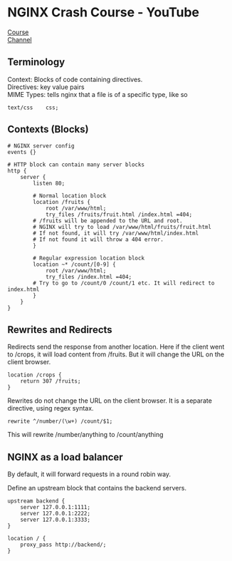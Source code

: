 # NGINX Crash Course - YouTube

[Course](https://www.youtube.com/watch?v=7VAI73roXaY) \
[Channel](https://www.youtube.com/@laithacademy)

## Terminology

Context: Blocks of code containing directives. \
Directives: key value pairs \
MIME Types: tells nginx that a file is of a specific type, like so

```
text/css    css;
```

## Contexts (Blocks)

```
# NGINX server config
events {}

# HTTP block can contain many server blocks
http {
    server {
        listen 80;

        # Normal location block
        location /fruits {
            root /var/www/html;
            try_files /fruits/fruit.html /index.html =404;
        # /fruits will be appended to the URL and root. 
        # NGINX will try to load /var/www/html/fruits/fruit.html
        # If not found, it will try /var/www/html/index.html
        # If not found it will throw a 404 error.
        }

        # Regular expression location block
        location ~* /count/[0-9] {
            root /var/www/html;
            try_files /index.html =404;
        # Try to go to /count/0 /count/1 etc. It will redirect to index.html
        }
    }
}
```

## Rewrites and Redirects

Redirects send the response from another location. Here if the client went to /crops, it will load content from /fruits.
But it will change the URL on the client browser.

```
location /crops {
    return 307 /fruits;
}
```

Rewrites do not change the URL on the client browser.
It is a separate directive, using regex syntax.

```
rewrite ^/number/(\w+) /count/$1;
```

This will rewrite /number/anything to /count/anything

## NGINX as a load balancer

By default, it will forward requests in a round robin way.

Define an upstream block that contains the backend servers.

```
upstream backend {
    server 127.0.0.1:1111;
    server 127.0.0.1:2222;
    server 127.0.0.1:3333;
}

location / {
    proxy_pass http://backend/;
}
```